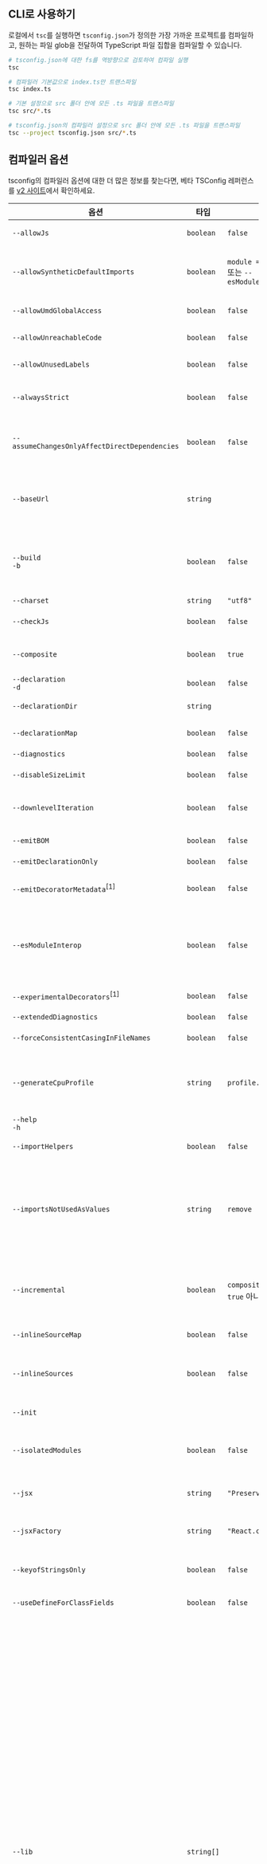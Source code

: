 ## CLI로 사용하기

로컬에서 `tsc`를 실행하면 `tsconfig.json`가 정의한 가장 가까운 프로젝트를 컴파일하고, 원하는 파일 glob을 전달하여
TypeScript 파일 집합을 컴파일할 수 있습니다.

```sh
# tsconfig.json에 대한 fs를 역방향으로 검토하여 컴파일 실행
tsc

# 컴파일러 기본값으로 index.ts만 트랜스파일
tsc index.ts

# 기본 설정으로 src 폴더 안에 모든 .ts 파일을 트랜스파일
tsc src/*.ts

# tsconfig.json의 컴파일러 설정으로 src 폴더 안에 모든 .ts 파일을 트랜스파일
tsc --project tsconfig.json src/*.ts
```

## 컴파일러 옵션

tsconfig의 컴파일러 옵션에 대한 더 많은 정보를 찾는다면, 베타 TSConfig 레퍼런스를
[v2 사이트](https://www.typescriptlang.org/v2/en/tsconfig)에서 확인하세요.

옵션                                           | 타입      | 기본값                         | 설명
-----------------------------------------------|-----------|--------------------------------|----------------------------------------------------------------------
`--allowJs`                                    | `boolean` | `false`                        | JavaScript 파일의 컴파일을 허용합니다
`--allowSyntheticDefaultImports`               | `boolean` | `module === "system"` 또는 `--esModuleInterop` | default export가 없는 모듈에서 default imports를 허용합니다. 코드 방출에는 영향을 주지 않으며, 타입 검사만 수행합니다.
`--allowUmdGlobalAccess`                       | `boolean` | `false`                        | 모듈에서 전역 UMD 접근을 허용합니다.
`--allowUnreachableCode`                       | `boolean` | `false`                        | 도달할 수 없는 코드에 대한 오류를 보고하지 않습니다.
`--allowUnusedLabels`                          | `boolean` | `false`                        | 사용되지 않는 레이블에 대한 오류를 보고하지 않습니다.
`--alwaysStrict`                               | `boolean` | `false`                        | strict mode에서 파싱하고 각 소스 파일에 대해 `"use strict"`를 내보냅니다.
`--assumeChangesOnlyAffectDirectDependencies`  | `boolean` | `false`                        | 파일 안에서의 변경은 파일이 직접 의존하는 파일에만 영향을 미친다고 가정하고 '--incremental' 및 '-watch'로 다시 컴파일 합니다.
`--baseUrl`                                    | `string`  |                                | 비-상대적 모듈 이름을 해석하기 위한 기본 디렉터리. 자세한 내용은 [모듈 해석 문서](./Module Resolution.md#base-url)을 참조하세요.
`--build`<br/>`-b`                             | `boolean` | `false`                        | [프로젝트 레퍼런스](./Project%20References.md)에서 지정한 이 프로젝트와 프로젝트의 모든 의존성을 빌드 합니다. 이 플래그는 이 페이지의 다른 플래그들과는 호환되지 않음에 유의하세요 자세한 내용은 [여기](./Project%20References.md)를 보세요.
`--charset`                                    | `string`  | `"utf8"`                       | 입력 파일의 문자 집합입니다.
`--checkJs`                                    | `boolean` | `false`                        | `.js` 파일에 오류를 보고합니다. `--allowJs`와 함께 사용하세요.
`--composite`                                  | `boolean` | `true`                         | TypeScript가 프로젝트를 컴파일하기 위해 참조된 프로젝트의 출력을 찾을 위치를 결정할 수 있는지 확인합니다.
`--declaration`<br/>`-d`                       | `boolean` | `false`                        | 해당하는 `.d.ts` 파일을 생성합니다.
`--declarationDir`                             | `string`  |                                | 생성된 선언 파일의 출력 디렉토리입니다.
`--declarationMap`                             | `boolean` | `false`                        | 해당하는 '.d.ts'파일 각각에 대한 소스 맵을 생성합니다.
`--diagnostics`                                | `boolean` | `false`                        | 진단 정보를 보여줍니다.
`--disableSizeLimit`                           | `boolean` | `false`                        | JavaScript 프로젝트의 사이즈 제한을 비활성화합니다.
`--downlevelIteration`                         | `boolean` | `false`                        | ES5 또는 ES3를 대상으로 할 때 `for..of`, 스프레드와 구조분해할당에서 이터러블을 완전히 지원합니다.
`--emitBOM`                                    | `boolean` | `false`                        | 출력 파일의 시작 부분에 UTF-8 바이트 순서표(BOM)를 내보냅니다.
`--emitDeclarationOnly`                        | `boolean` | `false`                        | '.d.ts' 선언 파일만 내보냅니다.
`--emitDecoratorMetadata`<sup>[1]</sup>        | `boolean` | `false`                        | 소스에 데코레이터 선언에 대한 설계-타입 메타 데이터를 내보냅니다. 자세한 내용은 [#2577 이슈](https://github.com/Microsoft/TypeScript/issues/2577)을 참조하세요.
`--esModuleInterop`                            | `boolean` | `false`                        | 런타임 바벨 생태계 호환성을 위한 `__importStar`와 `__importDefault` 헬퍼를 내보내고 타입 시스템 호환성을 위해 `--allowSyntheticDefaultImports`를 활성화합니다.
`--experimentalDecorators`<sup>[1]</sup>       | `boolean` | `false`                        | ES 데코레이터에 대한 실험적인 지원을 사용하도록 활성화합니다.
`--extendedDiagnostics`                        | `boolean` | `false`                        | 자세한 진단 정보를 표시합니다
`--forceConsistentCasingInFileNames`           | `boolean` | `false`                        | 동일 파일 참조에 대해 일관성 없는 대소문자를 비활성화합니다.
`--generateCpuProfile`                         | `string`  | `profile.cpuprofile`           | 주어진 경로에 cpu 프로필을 생성합니다. 파일 경로 대신 존재하는 디렉터리 이름을 전달하면 타임스탬프 이름이 지정된 프로필이 그 디렉터리에 대신 생성됩니다.
`--help`<br/>`-h`                              |           |                                | 도움말을 출력합니다.
`--importHelpers`                              | `boolean` | `false`                        | [`tslib`](https://www.npmjs.com/package/tslib)에서 방출된 헬퍼를 import 합니다.  (예. `__extends`, `__rest`, 등..)
`--importsNotUsedAsValues`                     | `string`  | `remove`                       | 타입을 위해서만 사용하는 import를 위한 내보내기/검사 동작을 지정합니다. `"remove"`와 `"preserve"`는 사이드 이펙트를 위해 사용하지 않는 import를 내보낼지 지정하고, `"erorr"`는 타입을 위해서만 사용하는 import는 `import type`으로 작성하게 강제합니다.
`--incremental`                                | `boolean` | `composite`이 켜져있으면 `true` 아니면 `false` | 이전 컴파일에서 디스크의 파일로 정보를 읽거나/기록하여 증분 컴파일을 활성화합니다. 이 파일은 `--tsBuildInfoFile` 플래그로 컨트롤합니다.
`--inlineSourceMap`                            | `boolean` | `false`                        | 별도의 파일 대신 소스 맵으로 단일 파일을 내보냅니다.
`--inlineSources`                              | `boolean` | `false`                        | 단일 파일 내에서 소스 맵과 함께 소스를 내보냅니다. `--inlineSourceMap` 또는 `--sourceMap`을 설정해야 합니다.
`--init`                                       |           |                                | TypeScript 프로젝트를 초기화하고 `tsconfig.json` 파일을 생성합니다.
`--isolatedModules`                            | `boolean` | `false`                        | 추가 검사를 수행하여 별도의 컴파일 (예를 들어 [`트랜스파일된 모듈`](https://github.com/Microsoft/TypeScript/wiki/Using-the-Compiler-API#a-simple-transform-function) 혹은 [@babel/plugin-transform-typescript](https://babeljs.io/docs/en/babel-plugin-transform-typescript)) 이 안전한지 확인합니다.
`--jsx`                                        | `string`  | `"Preserve"`                   | `.tsx` 파일에서 JSX 지원: `"React"`, `"Preserve"`, `"react-native"`. [JSX](./JSX.md)를 확인하세요.
`--jsxFactory`                                 | `string`  | `"React.createElement"`        | 리액트 JSX 방출을 대상으로 할 때 사용할 JSX 팩토리 함수를 지정합니다. 예: `React.createElement` 또는 `h`.
`--keyofStringsOnly`                           | `boolean` | `false`                        | `keyof`를 문자열 값으로 된 프로퍼티 이름에만 적용합니다 (숫자나 심벌에서는 안됨).
`--useDefineForClassFields`                    | `boolean` | `false`                        | 클래스 필드를 ECMAScript-표준 시맨틱으로 내보냅니다.
`--lib`                                        | `string[]`|                                | 컴파일에 포함될 라이브러리 파일 목록입니다.<br/>가능한 값은 다음과 같습니다:  <br/>► `ES5` <br/>► `ES6` <br/>► `ES2015` <br/>► `ES7` <br/>► `ES2016` <br/>► `ES2017` <br/>► `ES2018` <br/>► `ESNext` <br/>► `DOM` <br/>► `DOM.Iterable` <br/>► `WebWorker` <br/>► `ScriptHost` <br/>► `ES2015.Core` <br/>► `ES2015.Collection` <br/>► `ES2015.Generator` <br/>► `ES2015.Iterable` <br/>► `ES2015.Promise` <br/>► `ES2015.Proxy` <br/>► `ES2015.Reflect` <br/>► `ES2015.Symbol` <br/>► `ES2015.Symbol.WellKnown` <br/>► `ES2016.Array.Include` <br/>► `ES2017.object` <br/>► `ES2017.Intl` <br/>► `ES2017.SharedMemory` <br/>► `ES2017.String` <br/>► `ES2017.TypedArrays` <br/>► `ES2018.Intl` <br/>► `ES2018.Promise` <br/>► `ES2018.RegExp` <br/>► `ESNext.AsyncIterable` <br/>► `ESNext.Array` <br/>► `ESNext.Intl` <br/>► `ESNext.Symbol` <br/><br/> 주의사항: `--lib`가 지정되지 않으면 라이브러리의 기본 리스트가 삽입됩니다. 주입되는 기본 라이브러리는 다음과 같습니다:  <br/> ► `--target ES5`: `DOM,ES5,ScriptHost`<br/>  ► `--target ES6`: `DOM,ES6,DOM.Iterable,ScriptHost`
`--listEmittedFiles`                           | `boolean` | `false`                        | 컴파일의 일부로 생성된 파일의 이름을 출력합니다.
`--listFiles`                                  | `boolean` | `false`                        | 컴파일에 포함된 파일의 이름을 출력합니다.
`--locale`                                     | `string`  | *(플랫폼 별)*          | 오류 메시지를 표시하는 데 사용할 지역화, 예: en-us. <br/>가능한 값은 다음과 같습니다:  <br/>► 영어 (US): `en` <br/>► 체코어: `cs` <br/>► 독일어: `de` <br/>► 스페인어: `es` <br/>► 프랑스어: `fr` <br/>► 이탈리아어: `it` <br/>► 일본어: `ja` <br/>► 한국어: `ko` <br/>► 폴란드어: `pl` <br/>► 포르투갈어(브라질): `pt-BR` <br/>► 러시아어: `ru` <br/>► 터키어: `tr` <br/>► 중국어 간체: `zh-CN`  <br/>► 중국어 번체: `zh-TW`
`--mapRoot`                                    | `string`  |                                | 디버거가 생성된 위치가 아닌 맵 파일의 위치를 지정합니다. .map 파일이 .js 파일과 다른 위치에 런타임 시 위치할 경우 이 옵션을 사용하세요. 지정된 위치는 sourceMap에 포함되어 맵 파일이 위치할 디버거를 지정합니다. 이 플래그는 지정된 경로를 작성하지 않고 해당 위치에 맵 파일을 생성합니다. 대신 파일을 지정된 경로로 이동하는 빌드 후 단계를 작성하십시오.
`--maxNodeModuleJsDepth`                       | `number`  | `0`                            | node_modules 및 로드 JavaScript 파일 아래에서 검색할 최대 의존성 깊이. `--allowJs`에만 적용됩니다.
`--module`<br/>`-m`                            | `string`  | `target === "ES3" or "ES5" ? "CommonJS" : "ES6"`   | 모듈 코드 생성 지정: `"None"`, `"CommonJS"`, `"AMD"`, `"System"`, `"UMD"`, `"ES6"`, `"ES2015"` 또는 `"ESNext"`.<br/>► `"AMD"`와 `"System"`만 `--outFile`과 함께 사용할 수 있습니다.<br/>► `"ES6"`와 `"ES2015"` 값은 `"ES5"` 또는 이하를 대상으로 할 때 사용할 수 있습니다.
`--moduleResolution`                           | `string`  | `module === "AMD" or "System" or "ES6" ?  "Classic" : "Node"`                    | 모듈 해석 방법 결정. Node.js/io.js 스타일 해석의 경우, `"Node"` 또는 `"Classic"` 중 하나입니다. 자세한 내용은 [모듈 해석 문서](./Module%20Resolution.md)를 참조하세요.
`--newLine`                                    | `string`  | *(플랫폼 별)*          | 파일을 내보낼 때 사용되는 지정된 라인 끝의 시퀀스 사용: `"crlf"` (윈도우) 또는 `"lf"` (유닉스)."
`--noEmit`                                     | `boolean` | `false`                        | 출력을 내보내지 않습니다.
`--noEmitHelpers`                              | `boolean` | `false`                        | 컴파일된 출력에서는 `__extends`와 같은 커스텀 헬퍼 함수를 생성하지 않습니다.
`--noEmitOnError`                              | `boolean` | `false`                        | 오류가 보고된 경우 출력을 내보내지 않습니다.
`--noErrorTruncation`                          | `boolean` | `false`                        | 오류 메세지를 줄이지 않습니다.
`--noFallthroughCasesInSwitch`                 | `boolean` | `false`                        | 스위치 문에 fallthrough 케이스에 대한 오류를 보고합니다.
`--noImplicitAny`                              | `boolean` | `false`                        | `any` 타입으로 암시한 표현식과 선언에 오류를 발생시킵니다.
`--noImplicitReturns`                          | `boolean` | `false`                        | 함수의 모든 코드 경로에 반환값이 없을 때 오류를 보고합니다.
`--noImplicitThis`                             | `boolean` | `false`                        | `any` 타입으로 암시한 `this` 표현식에 오류를 보고합니다.
`--noImplicitUseStrict`                        | `boolean` | `false`                        | 모듈 출력에 `"use strict"` 지시자를 내보내지 않습니다.
`--noLib`                                      | `boolean` | `false`                        | 기본 라이브러리 파일(`lib.d.ts`)은 포함하지 않습니다.
`--noResolve`                                  | `boolean` | `false`                        | 컴파일된 파일 목록에 트리플-슬래시 참조 또는 모듈 임포트 대상을 추가하지 않습니다.
`--noStrictGenericChecks`                      | `boolean` | `false`                        | 함수 타입에서 제네릭 시그니처의 엄격한 검사를 비활성화합니다.
`--noUnusedLocals`                             | `boolean` | `false`                        | 사용하지 않는 지역 변수에 대한 오류를 보고합니다.
`--noUnusedParameters`                         | `boolean` | `false`                        | 사용하지 않는 매개 변수에 대한 오류를 보고합니다.
~~`--out`~~                                    | `string`  |                                | 더 이상 사용하지 않습니다. `--outFile`을 대신 사용합니다.
`--outDir`                                     | `string`  |                                | 출력 구조를 디렉토리로 리다이렉트합니다.
`--outFile`                                    | `string`  |                                | 출력을 단일 파일로 연결하여 방출합니다. 연결의 순서는 컴파일러에 전달된 파일 목록과 트리플-슬래시 참조 그리고 import와 함께 결정됩니다. 자세한 내용은 [출력 파일 순서 문서](https://github.com/Microsoft/TypeScript/wiki/FAQ#how-do-i-control-file-ordering-in-combined-output---out-)를 참조하세요.
`paths`<sup>[2]</sup>                          | `Object`  |                                | `baseUrl`을 기준으로 관련된 위치에 모듈 이름의 경로 매핑 목록을 나열합니다. 자세한 내용은 [모듈 해석 문서](./Module%20Resolution.md#path-mapping)를 참조하세요.
`--preserveConstEnums`                         | `boolean` | `false`                        | 생성된 코드에 const enum 선언을 지우지 않습니다. 자세한 내용은 [const 열거형 문서](https://github.com/Microsoft/TypeScript/blob/master/doc/spec.md#94-constant-enum-declarations)를 참조하세요.
`--preserveSymlinks`                            | `boolean` | `false`                       | symlinks를 실제 경로로 해석하지 않습니다. symlinked된 파일을 실제 파일처럼 다룹니다.
`--preserveWatchOutput`                        | `boolean` | `false`                        | 스크린을 지우는 대신에 예전 콘솔 출력을 감시 모드로 남겨둡니다
`--pretty`                                     | `boolean` | 다른 프로그램으로 파이프하거나 출력을 파일로 리다이렉션하지 않으면 `true` | 에러와 메시지를 색과 컨텍스트를 사용해서 스타일 지정합니다.
`--project`<br/>`-p`                           | `string`  |                                | 유효한 설정 파일이 지정된 프로젝트를 컴파일하세요.<br/>이 인수는 유효한 JSON 설정 파일의 파일 경로일 수도 있고 `tsconfig.json` 파일이 포함된 디렉토리의 경로일 수도 있습니다.<br/>자세한 내용은 [tsconfig.json](./tsconfig.json.md)를 참조하세요.
`--reactNamespace`                             | `string`  | `"React"`                      | 더 이상 사용하지 않습니다. `--jsxFactory`를 대신 사용합니다.<br/>`"react"` JSX emit을 대상으로 할 때 `createElement`와 `__spread`에 호출된 객체를 지정합니다.
`--removeComments`                             | `boolean` | `false`                        | `/*!`로 시작하는 copy-right 헤더 주석을 제외한 모든 주석을 제거합니다.
`--resolveJsonModule`                          | `boolean` | `false`                        | `.json` 확장자로 import된 모듈을 포함합니다.
`--rootDir`                                    | `string`  | *(공통 루트 디렉토리는 input files 리스트에서 처리됩니다)*   | 입력 파일의 루트 디렉토리를 지정합니다. `--outDir`로 출력 디렉토리 구조를 제어하기 위해서만 사용합니다.
`rootDirs`<sup>[2]</sup>                       | `string[]`|                                | 런타임 시 결합된 컨텐츠가 프로젝트의 구조를 나타내는 <i>루트</i> 폴더 목록입니다. 자세한 내용은 [모듈 해석 문서](./Module%20Resolution.md#virtual-directories-with-rootdirs)를 참조하세요.
`--showConfig`                                 | `boolean` | `false`                        | 다른 입력 옵션 및 구성 파일을 사용하여 빌드를 실제로 실행하는 대신 출력에 마지막 암시적 구성 파일을 표시하십시오.
`--skipDefaultLibCheck`                        | `boolean` | `false`                        | 더 이상 사용하지 않습니다. `--skipLibCheck`를 대신 사용합니다.<br/>[기본 라이브러리 선언 파일](./Triple-Slash%20Directives.md#-reference-no-default-libtrue)의 타입 검사를 건너뜁니다.
`--skipLibCheck`                               | `boolean` | `false`                        | 모든 선언 파일(`*.d.ts`)의 타입 검사를 건너뜁니다.
`--sourceMap`                                  | `boolean` | `false`                        | 해당하는 `.map` 파일을 생성합니다.
`--sourceRoot`                                 | `string`  |                                | 디버거가 소스 위치 대신 TypeScript 파일을 찾아야 하는 위치를 지정합니다. 설계 시점에 소스가 아닌 런타임에 소스가 있는 경우 이 옵션을 사용하세요. 지정한 위치는 소스 파일이 위치할 디버깅 위치를 지정하기 위해 소스 맵에 포함됩니다.
`--strict`                                     | `boolean` | `false`                        | 모든 엄격한 타입 검사 옵션을 활성화합니다. <br/>`--strict`를 활성화하면 `--noImplicitAny`, `--noImplicitThis`, `--alwaysStrict`, `--strictNullChecks` 및 `--strictFunctionTypes`이 가능합니다.
`--strictBindCallApply`                        | `boolean` | `false`                        | 함수에서 `bind`, `call` 그리고 `apply` 메서드의 더 엄격한 검사를 활성화합니다.
`--strictFunctionTypes`                        | `boolean` | `false`                        | 함수 타입에 대한 bivariant 매개변수를 비활성화합니다.
`--strictPropertyInitialization`               | `boolean` | `false`                        | undefined가 아닌 클래스 프로퍼티가 생성자에서 초기화 되도록 합니다. 이 옵션을 적용하려면 `--strictNullChecks`가 활성화되어야 합니다.
`--strictNullChecks`                           | `boolean` | `false`                        | 엄격한 null 검사 모드에서는 `null`과 `undefined` 값이 모든 타입의 도메인에 있지 않고 그 자체와 `any`만 할당할 수  있습니다(한 가지 예외사항은 `undefined` 또한 `void`에 할당 가능하다는 것입니다).
`--suppressExcessPropertyErrors`               | `boolean` | `false`                        | 객체 리터럴에 대한 프로퍼티 초과 검사를 억제합니다.
`--suppressImplicitAnyIndexErrors`             | `boolean` | `false`                        | 인덱스 시그니처가 없는 객체를 인덱싱하는 경우 `--noImplicitAny` 억제합니다. 오류를 시그니처 자세한 내용은 [#1232 이슈](https://github.com/Microsoft/TypeScript/issues/1232#issuecomment-64510362)를 참조하세요.
`--target`<br/>`-t`                            | `string`  | `"ES3"`                        | ECMAScript 대상 버전 지정: <br/>► `"ES3"` (기본 값) <br/>► `"ES5"` <br/>► `"ES6"`/`"ES2015"` <br/>► `"ES2016"` <br/>► `"ES2017"` <br/>► `"ES2018"` <br/>► `"ES2019"` <br/>► `"ES2020"` <br/>► `"ESNext"` <br/><br/> 주의사항: `"ESNext"`는 최신 [ES 제안 기능](https://github.com/tc39/proposals)을 대상으로 합니다.
`--traceResolution`                            | `boolean` | `false`                        | 모듈 해석 로그 메세지를 보고합니다.
`--tsBuildInfoFile`                            | `string`  | `.tsbuildinfo`                 | 증분 빌드 정보를 저장할 파일을 지정합니다.
`--types`                                      | `string[]`|                                | 타입 정의가 포함될 이름의 목록. 자세한 내용은 [@types, --typeRoots 및 --types](./tsconfig.json.md#types-typeroots-and-types)를 참조하세요.
`--typeRoots`                                  | `string[]`|                                | 타입 정의가 포함될 폴더의 목록. 자세한 내용은 [@types, --typeRoots 및 --types](./tsconfig.json.md#types-typeroots-and-types)를 참조하세요.
`--version`<br/>`-v`                           |           |                                | 컴파일러의 버전을 출력합니다.
`--watch`<br/>`-w`                             |           |                                | 컴파일러를 감시 모드로 실행합니다. 입력 파일을 감시하여 변경 시 다시 컴파일합니다. 감시 파일과 디렉터리의 구현은 환경 변수를 사용하여 구성합니다. 더 자세한 내용은 [감시 구성하기](./Configuring%20Watch.md)를 보세요.

* <sup>[1]</sup> 이 옵션은 실험단계입니다.
* <sup>[2]</sup> 이 옵션은 `tsconfig.json`에서만 허용되며 커맨드 라인에서는 허용되지 않습니다.

## 관련사항

* [`tsconfig.json`](./tsconfig.json.md) 파일에서 컴파일러 옵션 설정하기
* [MSBuild projects](./Compiler-Options-in-MSBuild.md) 프로젝트에서 컴파일러 옵션 설정하기